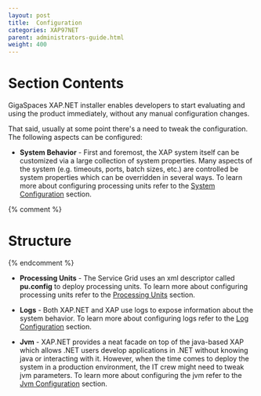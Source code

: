 ```yaml
---
layout: post
title:  Configuration
categories: XAP97NET
parent: administrators-guide.html
weight: 400
---
```


# Section Contents

GigaSpaces XAP.NET installer enables developers to start evaluating and using the product immediately, without any manual configuration changes.

That said, usually at some point there's a need to tweak the configuration. The following aspects can be configured:

- **System Behavior** - First and foremost, the XAP system itself can be customized via a large collection of system properties. Many aspects of the system (e.g. timeouts, ports, batch sizes, etc.) are controlled be system properties which can be overridden in several ways. To learn more about configuring processing units refer to the [System Configuration](./system-configuration.html) section.

{% comment %}
# **Structure**
{% endcomment %}

- **Processing Units** - The Service Grid uses an xml descriptor called **pu.config** to deploy processing units. To learn more about configuring processing units refer to the [Processing Units](./processing-units.html) section.

- **Logs** - Both XAP.NET and XAP use logs to expose information about the system behavior. To learn more about configuring logs refer to the [Log Configuration](./log-configuration.html) section.

- **Jvm** - XAP.NET provides a neat facade on top of the java-based XAP which allows .NET users develop applications in .NET without knowing java or interacting with it. However, when the time comes to deploy the system in a production environment, the IT crew might need to tweak jvm parameters. To learn more about configuring the jvm refer to the [Jvm Configuration](./jvm-configuration.html) section.
